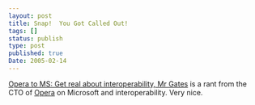 ```yaml
---
layout: post
title: Snap!  You Got Called Out!
tags: []
status: publish
type: post
published: true
Date: 2005-02-14
---
```

[Opera to MS: Get real about interoperability, Mr Gates](http://www.theregister.co.uk/2005/02/11/hakon_on_ms_interroperability/) is a rant from the <span class="caps">CTO</span> of [Opera](http://www.opera.com) on Microsoft and interoperability.  Very nice.
